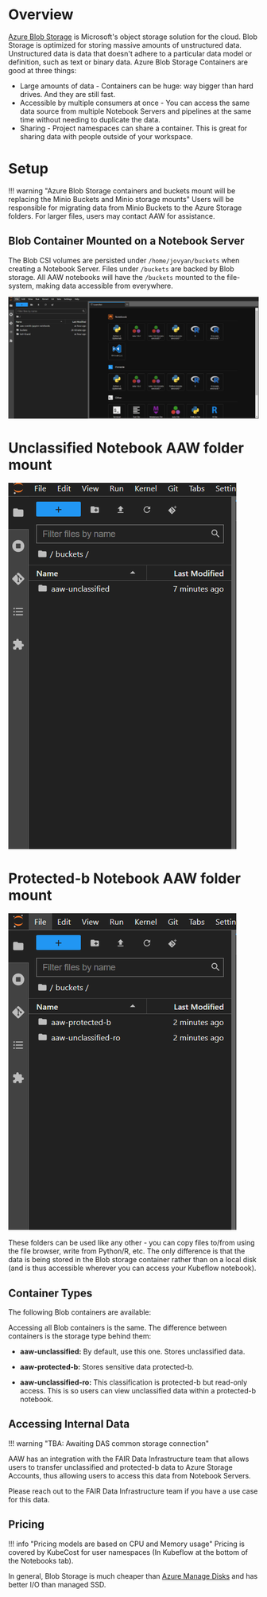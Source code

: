 # Overview

[Azure Blob Storage](https://learn.microsoft.com/en-us/azure/storage/blobs/storage-blobs-introduction) is Microsoft's object storage solution for the cloud. Blob Storage is optimized for storing massive amounts of unstructured data. Unstructured data is data that doesn't adhere to a particular data model or definition, such as text or binary data.
Azure Blob Storage Containers are good at three things:

- Large amounts of data - Containers can be huge: way bigger than hard drives. And
  they are still fast.
- Accessible by multiple consumers at once - You can access the same data source
  from multiple Notebook Servers and pipelines at the same time without needing
  to duplicate the data.
- Sharing - Project namespaces can share a container. This is great for sharing data with people
  outside of your workspace.

# Setup

<!--prettier-ignore-->
!!! warning "Azure Blob Storage containers and buckets mount will be replacing the Minio Buckets and Minio storage mounts"
    Users will be responsible for migrating data from Minio Buckets to the Azure Storage folders. For larger
    files, users may contact AAW for assistance.
## Blob Container Mounted on a Notebook Server

<!--prettier-ignore-->

The Blob CSI volumes are persisted under `/home/jovyan/buckets` when creating a Notebook Server. Files under `/buckets` are backed by Blob storage.
All AAW notebooks will have the `/buckets` mounted to the file-system, making data accessible from everywhere.

![Blob folders mounted as Jupyter Notebook directories](../images/container-mount.png)

# Unclassified Notebook AAW folder mount
![Unclassified notebook folders mounted in Jupyter Notebook directories](../images/unclassified-mount.png)

# Protected-b Notebook AAW folder mount
![Protected-b notebooks mounted as Jupyter Notebook directories](../images/protectedb-mount.png)

These folders can be used like any other - you can copy files to/from using the
file browser, write from Python/R, etc. The only difference is that the data is
being stored in the Blob storage container rather than on a local disk (and is thus
accessible wherever you can access your Kubeflow notebook).

<!--prettier-ignore-->

## Container Types

The following Blob containers are available:

Accessing all Blob containers is the same. The difference between containers is the
storage type behind them:

- **aaw-unclassified:** By default,
  use this one. Stores unclassified data.

- **aaw-protected-b:** Stores sensitive data protected-b.

- **aaw-unclassified-ro:** This classification is protected-b but read-only access. This is so users can view unclassified
data within a protected-b notebook.

<!--prettier-ignore-->

## Accessing Internal Data

<!--prettier-ignore-->
!!! warning "TBA: Awaiting DAS common storage connection"
    
    
AAW has an integration with the FAIR Data Infrastructure team that allows users
to transfer unclassified and protected-b data to Azure Storage Accounts, thus allowing users to
access this data from Notebook Servers.

Please reach out to the FAIR Data Infrastructure team if you have a use case for
this data.

## Pricing

<!--prettier-ignore-->
!!! info "Pricing models are based on CPU and Memory usage"
    Pricing is covered by KubeCost for user namespaces (In Kubeflow at the bottom of the Notebooks tab).

In general, Blob Storage is much cheaper than [Azure Manage Disks](https://azure.microsoft.com/en-us/pricing/details/managed-disks/) and has better I/O than managed SSD.
